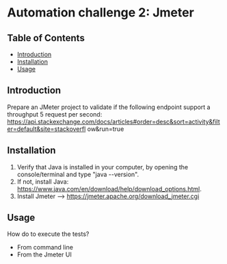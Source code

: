 # Automation challenge 2: Jmeter



## Table of Contents

* [Introduction](#introduction)
* [Installation](#installation)
* [Usage](#usage)


## Introduction

Prepare an JMeter project to validate if the following endpoint support a throughput 5 request per second: 
https://api.stackexchange.com/docs/articles#order=desc&sort=activity&filter=default&site=stackoverfl
ow&run=true


## Installation

1. Verify that Java is installed in your computer, by opening the console/terminal and type "java --version".
2. If not, install Java: https://www.java.com/en/download/help/download_options.html.
3. Install Jmeter --> https://jmeter.apache.org/download_jmeter.cgi

## Usage

How do to execute the tests?
* From command line
* From the Jmeter UI
